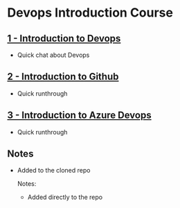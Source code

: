 # Devops Introduction Course

## [1 - Introduction to Devops](DEVOPS.md)

- Quick chat about Devops

## [2 - Introduction to Github](GITHUB.md)

- Quick runthrough

## [3 - Introduction to Azure Devops](AZUREDEVOPS.md)

- Quick runthrough

## Notes

- Added to the cloned repo


  Notes:

  - Added directly to the repo
